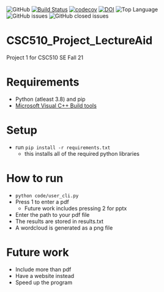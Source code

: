 ![GitHub](https://img.shields.io/github/license/mtkumar123/CSC510_Project_LectureAid)
[![Build Status](https://app.travis-ci.com/mtkumar123/CSC510_Project_LectureAid.svg?branch=main)](https://app.travis-ci.com/mtkumar123/CSC510_Project_LectureAid)
[![codecov](https://codecov.io/gh/mtkumar123/CSC510_Project_LectureAid/branch/main/graph/badge.svg?token=EEGIC8T7QM)](https://codecov.io/gh/mtkumar123/CSC510_Project_LectureAid)
[![DOI](https://zenodo.org/badge/DOI/10.5281/zenodo.5528349.svg)](https://doi.org/10.5281/zenodo.5528349)
![Top Language](https://img.shields.io/github/languages/top/mtkumar123/CSC510_Project_LectureAid)
![GitHub issues](https://img.shields.io/github/issues-raw/mtkumar123/CSC510_Project_LectureAid)
![GitHub closed issues](https://img.shields.io/github/issues-closed-raw/mtkumar123/CSC510_Project_LectureAid)
<!-- ![GitHub forks](https://img.shields.io/github/forks/mtkumar123/CSC510_Project_LectureAid?style=social)
 -->
# CSC510_Project_LectureAid
Project 1 for CSC510 SE Fall 21

# Requirements
- Python (atleast 3.8) and pip
- [Microsoft Visual C++ Build tools](https://visualstudio.microsoft.com/visual-cpp-build-tools/)

# Setup
- run `pip install -r requirements.txt`
  - this installs all of the required python libraries

# How to run
- `python code/user_cli.py`
- Press 1 to enter a pdf
  - Future work includes pressing 2 for pptx
- Enter the path to your pdf file
- The results are stored in results.txt
- A wordcloud is generated as a png file


# Future work
- Include more than pdf
- Have a website instead
- Speed up the program
